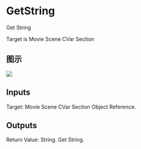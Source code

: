 # GetString

Get String

Target is Movie Scene CVar Section

## 图示

![]($-20221218-18342673.png)

## Inputs

Target: Movie Scene CVar Section Object Reference.  

## Outputs

Return Value: String. Get String.

